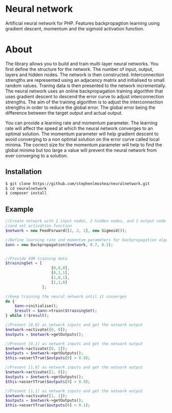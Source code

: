 # Neural network
Artificial neural network for PHP. Features backpropagtion learning using gradient descent, momentum and the sigmoid activation function.

# About
The library allows you to build and train multi-layer neural networks. You first define the structure for the network. The number of input, output, layers and hidden nodes. The network is then constructed. Interconnection strengths are represented using an adjacency matrix and initialised to small random values.  Traning data is then presented to the network incrementally. The neural network uses an online backpropagation training algorithm that uses gradient descent to descend the error curve to adjust interconnection strengths. The aim of the training algorithm is to adjust the interconnection strengths in order to reduce the global error. The global error being the difference between the target output and actual output. 

You can provide a learning rate and momentum parameter.  The learning rate will affect the speed at which the neural network converges to an optimal solution. The momentum parameter will help gradient descent to avoid converging to a non optimal solution on the error curve called local minima.  The correct size for the momentum parameter will help to find the global minima but too large a value will prevent the neural network from ever converging to a solution.

## Installation
```bash
$ git clone https://github.com/stephenlmoshea/neuralnetwork.git
$ cd neuralnetwork
$ composer install
```
## Example

```php
//Create network with 2 input nodes, 2 hidden nodes, and 1 output node
//and set activation function
$network = new FeedForward([2, 2, 1], new Sigmoid());

//Define learning rate and momentum parameters for backpropagation algorithm
$ann = new Backpropagation($network, 0.7, 0.3);


//Provide XOR training data
$trainingSet = [
                    [0,0,0],
                    [0,1,1],
                    [1,0,1],
                    [1,1,0]
                ];

//Keep training the neural network until it converges
do {
    $ann->initialise();
    $result = $ann->train($trainingSet);
} while (!$result);

//Present [0,0] as network inputs and get the network output
$network->activate([0, 0]);
$outputs = $network->getOutputs();

//Present [0,1] as network inputs and get the network output
$network->activate([0, 1]);
$outputs = $network->getOutputs();
$this->assertTrue($outputs[0] > 0.9);

//Present [1,0] as network inputs and get the network output 
$network->activate([1, 0]);
$outputs = $network->getOutputs();
$this->assertTrue($outputs[0] > 0.9);

//Present [1,1] as network inputs and get the network output
$network->activate([1, 1]);
$outputs = $network->getOutputs();
$this->assertTrue($outputs[0] < 0.1);
```

